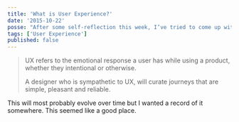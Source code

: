 ```yaml
---
title: 'What is User Experience?'
date: '2015-10-22'
posse: "After some self-reflection this week, I’ve tried to come up with my own answer to the question “What is User Experience?”"
tags: ['User Experience']
published: false
---
```


> UX refers to the emotional response a user has while using a product, whether they intentional or otherwise.
>
> A designer who is sympathetic to UX, will curate journeys that are simple, pleasant and reliable.

This will most probably evolve over time but I wanted a record of it somewhere. This seemed like a good place.
